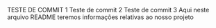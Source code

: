 TESTE DE COMMIT 1
Teste de commit 2
Teste de commit 3
Aqui neste arquivo README teremos informações relativas ao nosso projeto